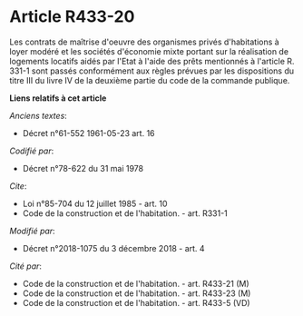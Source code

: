 # Article R433-20

Les contrats de maîtrise d'oeuvre des organismes privés d'habitations à loyer modéré et les sociétés d'économie mixte portant
sur la réalisation de logements locatifs aidés par l'Etat à l'aide des prêts mentionnés à l'article R. 331-1 sont passés
conformément aux règles prévues par les dispositions du titre III du livre IV de la deuxième partie du code de la commande
publique.

**Liens relatifs à cet article**

_Anciens textes_:

  - Décret n°61-552 1961-05-23 art. 16

_Codifié par_:

  - Décret n°78-622 du 31 mai 1978

_Cite_:

  - Loi n°85-704 du 12 juillet 1985 - art. 10
  - Code de la construction et de l'habitation. - art. R331-1

_Modifié par_:

  - Décret n°2018-1075 du 3 décembre 2018 - art. 4

_Cité par_:

  - Code de la construction et de l'habitation. - art. R433-21 (M)
  - Code de la construction et de l'habitation. - art. R433-23 (M)
  - Code de la construction et de l'habitation. - art. R433-5 (VD)
